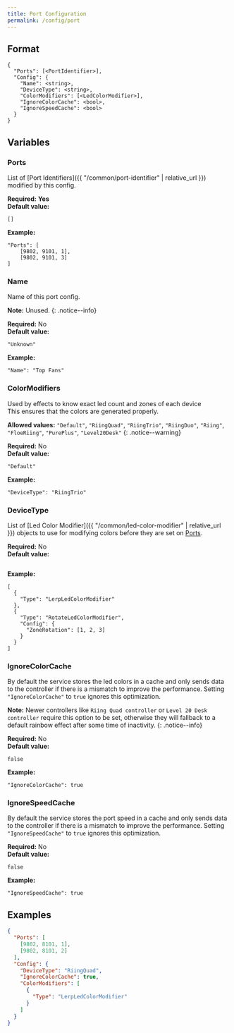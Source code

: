 ```yaml
---
title: Port Configuration
permalink: /config/port
---
```


## Format

~~~
{
  "Ports": [<PortIdentifier>],
  "Config": {
    "Name": <string>,
    "DeviceType": <string>,
    "ColorModifiers": [<LedColorModifier>],
    "IgnoreColorCache": <bool>,
    "IgnoreSpeedCache": <bool>
  }
}
~~~

## Variables

### Ports
<div class="variable-block" markdown="block">

List of [Port Identifiers]({{ "/common/port-identifier" | relative_url }}) modified by this config.

**Required:** **Yes**<br>
**Default value:**
~~~
[]
~~~
**Example:**
~~~
"Ports": [
    [9802, 9101, 1],
    [9802, 9101, 3]
]
~~~

</div>

### Name
<div class="variable-block" markdown="block">

Name of this port config.

**Note:** Unused.
{: .notice--info}

**Required:** No<br>
**Default value:**
~~~
"Unknown"
~~~
**Example:**
~~~
"Name": "Top Fans"
~~~

</div>

### ColorModifiers
<div class="variable-block" markdown="block">

Used by effects to know exact led count and zones of each device<br>This ensures that the colors are generated properly.

**Allowed values:** `"Default"`, `"RiingQuad"`, `"RiingTrio"`, `"RiingDuo"`, `"Riing"`, `"FloeRiing"`, `"PurePlus"`, `"Level20Desk"`
{: .notice--warning}

**Required:** No<br>
**Default value:**
~~~
"Default"
~~~
**Example:**
~~~
"DeviceType": "RiingTrio"
~~~

</div>

### DeviceType
<div class="variable-block" markdown="block">

List of [Led Color Modifier]({{ "/common/led-color-modifier" | relative_url }}) objects to use for modifying colors before they are set on [Ports](#ports).

**Required:** No<br>
**Default value:**
~~~
~~~
**Example:**
~~~
[
  {
    "Type": "LerpLedColorModifier"
  },
  {
    "Type": "RotateLedColorModifier",
    "Config": {
      "ZoneRotation": [1, 2, 3]
    }
  }
]
~~~

</div>

### IgnoreColorCache
<div class="variable-block" markdown="block">

By default the service stores the led colors in a cache and only sends data to the controller if there is a mismatch to improve the performance.
Setting `"IgnoreColorCache"` to `true` ignores this optimization.

**Note:** Newer controllers like `Riing Quad controller` or `Level 20 Desk controller` require this option to be set, otherwise they will fallback to a default rainbow effect after some time of inactivity.
{: .notice--info}

**Required:** No<br>
**Default value:**
~~~
false
~~~
**Example:**
~~~
"IgnoreColorCache": true
~~~

</div>

### IgnoreSpeedCache
<div class="variable-block" markdown="block">

By default the service stores the port speed in a cache and only sends data to the controller if there is a mismatch to improve the performance.
Setting `"IgnoreSpeedCache"` to `true` ignores this optimization.

**Required:** No<br>
**Default value:**
~~~
false
~~~
**Example:**
~~~
"IgnoreSpeedCache": true
~~~

## Examples
~~~ json
{
  "Ports": [
  	[9802, 8101, 1],
  	[9802, 8101, 2]
  ],
  "Config": {
    "DeviceType": "RiingQuad",
    "IgnoreColorCache": true,
    "ColorModifiers": [
      {
        "Type": "LerpLedColorModifier"
      }
    ]
  }
}
~~~
